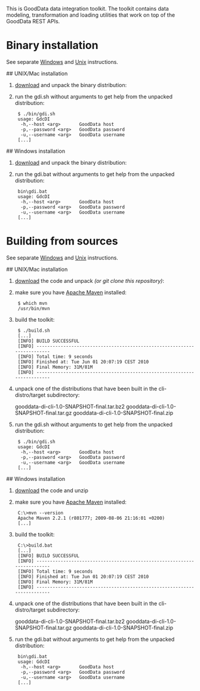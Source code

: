 This is GoodData data integration toolkit. The toolkit contains data modeling, transformation and loading utilities that
work on top of the GoodData REST APIs.


# Binary installation

See separate [Windows](#win) and [Unix](#unix) instructions.

<a name="unix">
## UNIX/Mac installation
</a>

1. [download](http://github.com/gooddata/Java-DI-Tool/archives/master) and unpack the binary distribution:

2. run the gdi.sh without arguments to get help from the unpacked distribution:

        $ ./bin/gdi.sh
        usage: GdcDI
         -h,--host <arg>       GoodData host
         -p,--password <arg>   GoodData password
         -u,--username <arg>   GoodData username
        [...]

<a name="win">
## Windows installation
</a>

1. [download](http://github.com/gooddata/Java-DI-Tool/archives/master) and unpack the binary distribution:

5. run the gdi.bat without arguments to get help from the unpacked distribution:

        bin\gdi.bat
        usage: GdcDI
         -h,--host <arg>       GoodData host
         -p,--password <arg>   GoodData password
         -u,--username <arg>   GoodData username
        [...]


# Building from sources

See separate [Windows](#win) and [Unix](#unix) instructions.

<a name="unix">
## UNIX/Mac installation
</a>

1. [download](http://github.com/gooddata/Java-DI-Tool/archives/master) the code and unpack *(or git clone this repository)*:

2. make sure you have [Apache Maven](http://maven.apache.org/) installed:

        $ which mvn
        /usr/bin/mvn

3. build the toolkit:

        $ ./build.sh
        [...]
        [INFO] BUILD SUCCESSFUL
        [INFO] ------------------------------------------------------------------------
        [INFO] Total time: 9 seconds
        [INFO] Finished at: Tue Jun 01 20:07:19 CEST 2010
        [INFO] Final Memory: 31M/81M
        [INFO] ------------------------------------------------------------------------

4. unpack one of the distributions that have been built in the cli-distro/target subdirectory:

    gooddata-di-cli-1.0-SNAPSHOT-final.tar.bz2
    gooddata-di-cli-1.0-SNAPSHOT-final.tar.gz
    gooddata-di-cli-1.0-SNAPSHOT-final.zip




5. run the gdi.sh without arguments to get help from the unpacked distribution:

        $ ./bin/gdi.sh
        usage: GdcDI
         -h,--host <arg>       GoodData host
         -p,--password <arg>   GoodData password
         -u,--username <arg>   GoodData username
        [...]

<a name="win">
## Windows installation
</a>

1. [download](http://github.com/gooddata/Java-DI-Tool/archives/master) the code and unzip

2. make sure you have [Apache Maven](http://maven.apache.org/) installed:

        C:\>mvn --version
        Apache Maven 2.2.1 (r801777; 2009-08-06 21:16:01 +0200)
        [...]

3. build the toolkit:

        C:\>build.bat
        [...]
        [INFO] BUILD SUCCESSFUL
        [INFO] ------------------------------------------------------------------------
        [INFO] Total time: 9 seconds
        [INFO] Finished at: Tue Jun 01 20:07:19 CEST 2010
        [INFO] Final Memory: 31M/81M
        [INFO] ------------------------------------------------------------------------

4. unpack one of the distributions that have been built in the cli-distro/target subdirectory:

    gooddata-di-cli-1.0-SNAPSHOT-final.tar.bz2
    gooddata-di-cli-1.0-SNAPSHOT-final.tar.gz
    gooddata-di-cli-1.0-SNAPSHOT-final.zip

5. run the gdi.bat without arguments to get help from the unpacked distribution:

        bin\gdi.bat
        usage: GdcDI
         -h,--host <arg>       GoodData host
         -p,--password <arg>   GoodData password
         -u,--username <arg>   GoodData username
        [...]